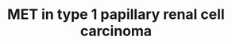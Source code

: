 ---
annotations:
- id: DOID:162
  parent: disease of cellular proliferation
  type: Disease Ontology
  value: cancer
- id: PW:0000013
  parent: disease pathway
  type: Pathway Ontology
  value: disease pathway
- id: CL:0000066
  parent: animal cell
  type: Cell Type Ontology
  value: epithelial cell
- id: DOID:4465
  parent: disease of cellular proliferation
  type: Disease Ontology
  value: papillary renal cell carcinoma
- id: CL:0000115
  parent: native cell
  type: Cell Type Ontology
  value: endothelial cell
- id: PW:0000605
  parent: disease pathway
  type: Pathway Ontology
  value: cancer pathway
authors:
- Khanspers
- Ddigles
- Egonw
- Mkutmon
- Finterly
- Eweitz
citedin: ''
communities:
- CPTAC
- Diseases
- ONTOX
- Renal_Genomics
description: MET activation by its ligand HGF induces MET kinase catalytic activity,
  which triggers transphosphorylation of Tyr1234 and Tyr1235. These two tyrosines
  engage various signal transducers, thus initiating a whole spectrum of biological
  activities driven by MET, collectively known as the invasive growth program; proliferation
  and survival (resistance to apoptotic signals), increased cell motility, cell dissociation
  (scattering), epithelial tubulogenesis, infiltration of tissues, and stimulation
  of angiogenesis (Appleman et al). The transducers interact with the intracellular
  multisubstrate docking site of MET either directly, such as GRB2, SHC, SRC, and
  the p85 regulatory subunit of PI3K, or indirectly through the scaffolding protein
  GAB1. Phosphorylation of Tyr1349 and Tyr1356 of the multisubstrate docking site
  mediates interaction with GAB1, SRC, and SHC, while only Tyr 1356 is involved in
  the recruitment of GRB2, phospholipase C γ (PLC-γ), p85, and SHP2.  GAB1 is a key
  coordinator of the cellular responses to MET and binds the MET intracellular region
  with high avidity, but low affinity. Upon interaction with MET, GAB1 becomes phosphorylated
  on several tyrosine residues which, in turn, recruit a number of signaling effectors,
  including PI3K, SHP2, and PLC-γ. GAB1 phosphorylation by MET results in a sustained
  signal that mediates most of the downstream signaling pathways. (Description adapted
  from [Wikipedia](https://en.wikipedia.org/wiki/C-Met)). MET is a proto-oncogene,
  meaning that regulated expression of the wild-type allele plays a role in normal
  physiologic processes, and malignant transformation occurs when MET activity is
  increased in- appropriately and/or constitutively activated (Appleman et al). Phosphorylation
  sites were added based on information from PhosphoSitePlus (R), www.phosphosite.org.
last-edited: 2025-07-25
ndex: b68ef091-8b69-11eb-9e72-0ac135e8bacf
organisms:
- Homo sapiens
redirect_from:
- /index.php/Pathway:WP4205
- /instance/WP4205
- /instance/WP4205_r140085
revision: r140085
schema-jsonld:
- '@context': https://schema.org/
  '@id': https://wikipathways.github.io/pathways/WP4205.html
  '@type': Dataset
  creator:
    '@type': Organization
    name: WikiPathways
  description: MET activation by its ligand HGF induces MET kinase catalytic activity,
    which triggers transphosphorylation of Tyr1234 and Tyr1235. These two tyrosines
    engage various signal transducers, thus initiating a whole spectrum of biological
    activities driven by MET, collectively known as the invasive growth program; proliferation
    and survival (resistance to apoptotic signals), increased cell motility, cell
    dissociation (scattering), epithelial tubulogenesis, infiltration of tissues,
    and stimulation of angiogenesis (Appleman et al). The transducers interact with
    the intracellular multisubstrate docking site of MET either directly, such as
    GRB2, SHC, SRC, and the p85 regulatory subunit of PI3K, or indirectly through
    the scaffolding protein GAB1. Phosphorylation of Tyr1349 and Tyr1356 of the multisubstrate
    docking site mediates interaction with GAB1, SRC, and SHC, while only Tyr 1356
    is involved in the recruitment of GRB2, phospholipase C γ (PLC-γ), p85, and SHP2.  GAB1
    is a key coordinator of the cellular responses to MET and binds the MET intracellular
    region with high avidity, but low affinity. Upon interaction with MET, GAB1 becomes
    phosphorylated on several tyrosine residues which, in turn, recruit a number of
    signaling effectors, including PI3K, SHP2, and PLC-γ. GAB1 phosphorylation by
    MET results in a sustained signal that mediates most of the downstream signaling
    pathways. (Description adapted from [Wikipedia](https://en.wikipedia.org/wiki/C-Met)).
    MET is a proto-oncogene, meaning that regulated expression of the wild-type allele
    plays a role in normal physiologic processes, and malignant transformation occurs
    when MET activity is increased in- appropriately and/or constitutively activated
    (Appleman et al). Phosphorylation sites were added based on information from PhosphoSitePlus
    (R), www.phosphosite.org.
  keywords:
  - AKT1
  - AKT2
  - AKT3
  - ALK
  - ARAF
  - BAD
  - BRAF
  - BUB1B-PAK6
  - C8orf34
  - CBL
  - CDC42
  - CDKN1A
  - CRK
  - CRKL
  - Ca²⁺
  - DAG
  - ETS1
  - GAB1
  - GRB2
  - HGF
  - HRAS
  - INSL3
  - IP3
  - JAK3
  - JUN
  - KRAS
  - MAP2K1
  - MAP2K2
  - MAPK1
  - MAPK3
  - MAPK8
  - MET
  - NRAS
  - PAK1
  - PAK2
  - PAK3
  - PAK4
  - PAK5
  - PAK6
  - PIK3CA
  - PIK3CB
  - PIK3CD
  - PIK3R1
  - PIK3R2
  - PIK3R3
  - PIP3
  - PLCG1
  - PRCC
  - PTK2
  - PTPN11
  - RAC1
  - RAF1
  - RAP1A
  - RAP1B
  - RAPGEF1
  - RPL11
  - SOS1
  - SOS2
  - SRC
  - STAT3
  - STRN
  - TCEB3
  - TFE3
  - foretinib
  - tivantinib
  license: CC0
  name: MET in type 1 papillary renal cell carcinoma
seo: CreativeWork
title: MET in type 1 papillary renal cell carcinoma
wpid: WP4205
---